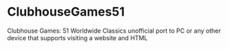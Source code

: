 # ClubhouseGames51
Clubhouse Games: 51 Worldwide Classics unofficial port to PC or any other device that supports visiting a website and HTML
